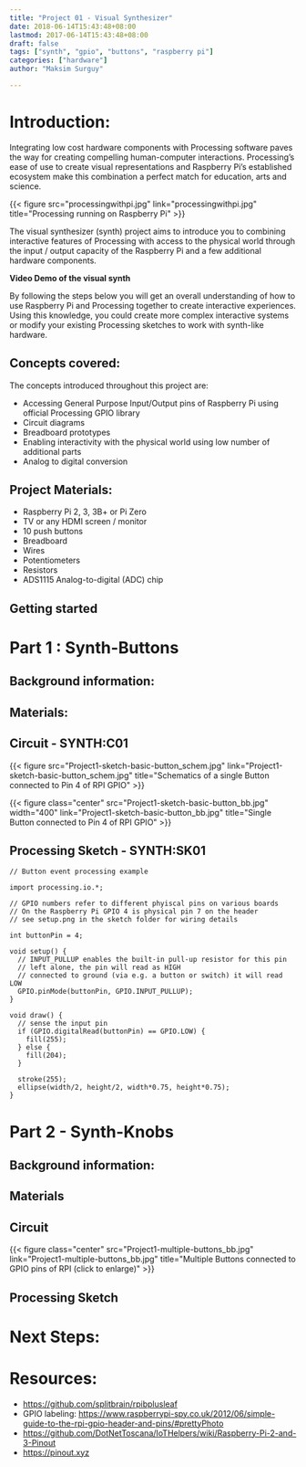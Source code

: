 ```yaml
---
title: "Project 01 - Visual Synthesizer"
date: 2018-06-14T15:43:48+08:00
lastmod: 2017-06-14T15:43:48+08:00
draft: false
tags: ["synth", "gpio", "buttons", "raspberry pi"]
categories: ["hardware"]
author: "Maksim Surguy"

---
```


# Introduction:
  
Integrating low cost hardware components with Processing software paves the way for creating compelling human-computer interactions. Processing’s ease of use to create visual representations and Raspberry Pi’s established ecosystem make this combination a perfect match for education, arts and science.

{{< figure src="processingwithpi.jpg" link="processingwithpi.jpg" title="Processing running on Raspberry Pi" >}} 
  
The visual synthesizer (synth) project aims to introduce you to combining interactive features of Processing with access to the physical world through the input / output capacity of the Raspberry Pi and a few additional hardware components.

**Video Demo of the visual synth**
  
By following the steps below you will get an overall understanding of how to use Raspberry Pi and Processing together to create interactive experiences. Using this knowledge, you could create more complex interactive systems or modify your existing Processing sketches to work with synth-like hardware.

## Concepts covered:

The concepts introduced throughout this project are:

- Accessing General Purpose Input/Output pins of Raspberry Pi using official Processing GPIO library
- Circuit diagrams
- Breadboard prototypes
- Enabling interactivity with the physical world using low number of additional parts
- Analog to digital conversion

## Project Materials:

- Raspberry Pi 2, 3, 3B+ or Pi Zero
- TV or any HDMI screen / monitor
- 10 push buttons
- Breadboard
- Wires
- Potentiometers
- Resistors
- ADS1115 Analog-to-digital (ADC) chip

## Getting started

# Part 1 : Synth-Buttons

## Background information:

## Materials:

## Circuit - SYNTH:C01

{{< figure src="Project1-sketch-basic-button_schem.jpg" link="Project1-sketch-basic-button_schem.jpg" title="Schematics of a single Button connected to Pin 4 of RPI GPIO" >}}  
  
{{< figure class="center" src="Project1-sketch-basic-button_bb.jpg" width="400" link="Project1-sketch-basic-button_bb.jpg" title="Single Button connected to Pin 4 of RPI GPIO" >}}
  
## Processing Sketch - SYNTH:SK01

```processing
// Button event processing example

import processing.io.*;

// GPIO numbers refer to different phyiscal pins on various boards
// On the Raspberry Pi GPIO 4 is physical pin 7 on the header
// see setup.png in the sketch folder for wiring details

int buttonPin = 4;

void setup() {
  // INPUT_PULLUP enables the built-in pull-up resistor for this pin
  // left alone, the pin will read as HIGH
  // connected to ground (via e.g. a button or switch) it will read LOW
  GPIO.pinMode(buttonPin, GPIO.INPUT_PULLUP);
}

void draw() {
  // sense the input pin
  if (GPIO.digitalRead(buttonPin) == GPIO.LOW) {
    fill(255);
  } else {
    fill(204);
  }
  
  stroke(255);
  ellipse(width/2, height/2, width*0.75, height*0.75);
}

```

# Part 2 - Synth-Knobs

## Background information:

## Materials

## Circuit

{{< figure class="center" src="Project1-multiple-buttons_bb.jpg" link="Project1-multiple-buttons_bb.jpg" title="Multiple Buttons connected to GPIO pins of RPI (click to enlarge)" >}}


## Processing Sketch

# Next Steps:

# Resources:

- https://github.com/splitbrain/rpibplusleaf
- GPIO labeling: https://www.raspberrypi-spy.co.uk/2012/06/simple-guide-to-the-rpi-gpio-header-and-pins/#prettyPhoto
- https://github.com/DotNetToscana/IoTHelpers/wiki/Raspberry-Pi-2-and-3-Pinout
- https://pinout.xyz